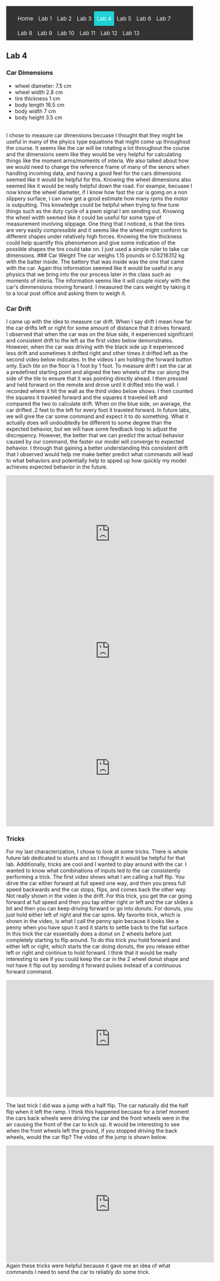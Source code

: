 <!-- # ECE 5960 -->
<style>
.topnav {
  background-color: #333;
  overflow: hidden;
}

/* Style the links inside the navigation bar */
.topnav a {
  float: left;
  color: #f2f2f2;
  text-align: center;
  padding: 10px 7px;
  text-decoration: none;
  font-size: 15px;
}

/* Change the color of links on hover */
.topnav a:hover {
  background-color: #ddd;
  color: black;
}

/* Add a color to the active/current link */
.topnav a.active {
  background-color: #1FD2D5;
  color: white;
}
</style>

<div class="topnav">
  <ul>
  <a href="/">Home</a>
  <a href="/lab1"> Lab 1 </a>
  <a href="/lab2">Lab 2</a>
  <a href="/lab3"> Lab 3</a>
  <a class="active" href="/lab4">Lab 4</a>
  <a href="/lab5">Lab 5</a>
  <a href="/lab6">Lab 6</a>
  <a href="/lab7">Lab 7</a>
  <a href="/lab8">Lab 8</a>
  <a href="/lab9">Lab 9</a>
  <a href="/lab10">Lab 10</a>
  <a href="/lab11">Lab 11</a>
  <a href="/lab12">Lab 12</a>
  <a href="/lab13">Lab 13</a>
  </ul>
</div>

## Lab 4


### Car Dimensions
* wheel diameter: 7.5 cm
* wheel width 2.8 cm
* tire thickness 1 cm
* body length 16.5 cm
* body width 7 cm 
* body height 3.5 cm

<br>
I chose to measure car dimensions becuase I thought that they might be useful in many of the phyics type equations that might come up throughout the course. It seems like the car will be rotating a lot throughout the course and the dimensions seem like they would be very helpful for calculating things like the moment arms/moments of interia. We also talked about how we would need to change the reference frame of many of the senors when handling incoming data, and having a good feel for the cars dimensions seemed like it would be helpful for this.
Knowing the wheel dimensions also seemed like it would be really helpful down the road. For exampe, becuase I now know the wheel diameter, if I know how fast the car is going on a non slippery surface, I can now get a good estimate how many rpms the motor is outputting. This knowledge could be helpful when trying to fine tune things such as the duty cycle of a pwm signal I am sending out. Knowing the wheel width seemed like it could be useful for some type of measurement involving slippage. One thing that I noticed, is that the tires are very easily compressible and it seems like the wheel might conform to different shapes under relatively high forces. Knowing the tire thickness could help quantify this phenomenon and give some indication of the possible shapes the tire could take on.
I just used a simple ruler to take car dimensions.
### Car Weight
The car weighs 1.15 pounds or 0.5216312 kg with the batter inside. The battery that was inside was the one that came with the car. Again this information seemed like it would be useful in any physics that we bring into the our process later in the class such as moments of interia. The information seems like it will couple nicely with the car's dimmensions moving forward.
I measured the cars weight by taking it to a local post office and asking them to weigh it.

### Car Drift
I came up with the idea to measure car drift. When I say drift I mean how far the car drifts left or right for some amount of distance that it drives forward. I observed that when the car was on the blue side, it experienced significant and consistent drift to the left as the first video below demonstrates. However, when the car was driving with the black side up it experienced less drift and sometimes it drifted right and other times it drifted left as the second video below indicates. In the videos I am holding the forward button only. Each tile on the floor is 1 foot by 1 foot. To measure drift I set the car at a predefined starting point and aligned the two wheels of the car along the side of the tile to ensure that it was pointing directly ahead. I then pressed and held forward on the remote and drove until it drifted into the wall. I recorded where it hit the wall as the third video below shows. I then counted the squares it traveled forward and the squares it traveled left and compared the two to calculate drift. When on the blue side, on average, the car drifted .2 feet to the left for every foot it traveled forward. In future labs, we will give the car some command and expect it to do something. What it actually does will undoubtedly be different to some degree than the expected behavior, but we will have some feedback loop to adjust the discrepency. However, the better that we can predict the actual behavior caused by our command, the faster our model will converge to expected behavior. I through that gaining a better understanding this consistent drift that I observed would help me make better predict what commands will lead to what behaviors and potentially help to spped up how quickly my model achieves expected behavior in the future.

<iframe width="560" height="315" src="https://www.youtube.com/embed/QvRM8i6N2uM" title="YouTube video player" frameborder="0" allow="accelerometer; autoplay; clipboard-write; encrypted-media; gyroscope; picture-in-picture" allowfullscreen></iframe>

<iframe width="560" height="315" src="https://www.youtube.com/embed/J3W0LbY_uIs" title="YouTube video player" frameborder="0" allow="accelerometer; autoplay; clipboard-write; encrypted-media; gyroscope; picture-in-picture" allowfullscreen></iframe>

<iframe width="560" height="315" src="https://www.youtube.com/embed/Ce2wIUCW_j8" title="YouTube video player" frameborder="0" allow="accelerometer; autoplay; clipboard-write; encrypted-media; gyroscope; picture-in-picture" allowfullscreen></iframe>




### Tricks
For my last characterization, I chose to look at some tricks. There is whole future lab dedicated to stunts and so I thought it would be helpful for that lab. Additionally, tricks are cool and I wanted to play around with the car. I wanted to know what combinations of inputs led to the car consistently performing a trick. The first video shows what I am calling a half flip. You dirve the car either forward at full speed one way, and then you press full speed backwards and the car stops, flips, and comes back the other way. Not really shown in the video is the drift. For this trick, you get the car going forward at full speed and then you tap either right or left and the car slides a bit and then you can keep driving forward or go into donuts. For donuts, you just hold either left of right and the car spins. My favorite trick, which is shown in the video, is what I call the penny spin because it looks like a penny when you have spun it and it starts to settle back to the flat surface. In this trick the car essentially does a donut on 2 wheels before just completely starting to flip around. To do this trick you hold forward and either left or right, which starts the car doing donuts, the you release either left or right and continue to hold forward. I think that it would be really interesting to see if you could keep the car in the 2 wheel donut shape and not have it flip out by seniding it forward pulses instead of a continuous forward command.
<iframe width="560" height="315" src="https://www.youtube.com/embed/q8cyodO3pFQ" title="YouTube video player" frameborder="0" allow="accelerometer; autoplay; clipboard-write; encrypted-media; gyroscope; picture-in-picture" allowfullscreen></iframe>

The last trick I did was a jump with a half flip. The car naturally did the half flip when it left the ramp. I think this happened becuase for a brief moment the cars back wheels were driving the car and the front wheels were in the air causing the front of the car to kick up. It would be interesting to see when the front wheels left the ground, if you stopped driving the back wheels, would the car flip? The video of the jump is shown below.
<iframe width="560" height="315" src="https://www.youtube.com/embed/EpmchlkbECo" title="YouTube video player" frameborder="0" allow="accelerometer; autoplay; clipboard-write; encrypted-media; gyroscope; picture-in-picture" allowfullscreen></iframe>
Again these tricks were helpful because it gave me an idea of what commands I need to send the car to reliably do some trick.

